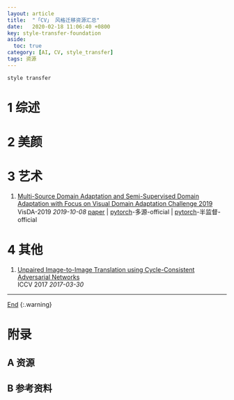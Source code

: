 ```yaml
---
layout: article
title:  "「CV」 风格迁移资源汇总"
date:   2020-02-18 11:06:40 +0800
key: style-transfer-foundation
aside:
  toc: true
category: [AI, CV, style_transfer]
tags: 资源
---
```

<span id='head'></span>  
>
`style transfer`    

<!--more-->  

# 1 综述

# 2 美颜

# 3 艺术
1. [Multi-Source Domain Adaptation and Semi-Supervised Domain Adaptation with Focus on Visual Domain Adaptation Challenge 2019](https://arxiv.org/abs/1910.03548)     
VisDA-2019 *2019-10-08* [paper](https://arxiv.org/abs/1910.03548) | [pytorch](https://github.com/Panda-Peter/visda2019-multisource)-多源-official | [pytorch](https://github.com/Panda-Peter/visda2019-semisupervised)-半监督-official     

# 4 其他
1. [Unpaired Image-to-Image Translation using Cycle-Consistent Adversarial Networks](/ai/dl/gan/2019/03/26/foundation.html#CycleGAN)    
ICCV 2017 *2017-03-30*  

-------------------  
[End](#head)
{:.warning}  


# 附录
## A 资源
## B 参考资料
